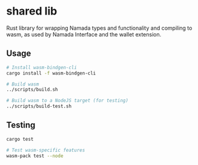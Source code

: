 # shared lib

Rust library for wrapping Namada types and functionality and compiling to wasm, as used by Namada Interface and the wallet extension.

## Usage

```bash
# Install wasm-bindgen-cli
cargo install -f wasm-bindgen-cli

# Build wasm
../scripts/build.sh

# Build wasm to a NodeJS target (for testing)
../scripts/build-test.sh
```

## Testing

```bash
cargo test

# Test wasm-specific features
wasm-pack test --node
```

